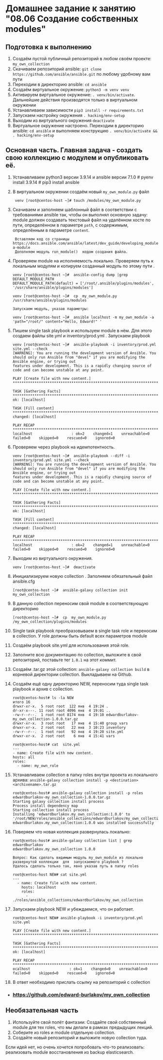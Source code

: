 # Домашнее задание к занятию "08.06 Создание собственных modules"

## Подготовка к выполнению
1. Создаём пустой публичный репозиторий в любом своём проекте: `my_own_collection`
2. Скачиваем репозиторий ansible: `git clone https://github.com/ansible/ansible.git` по любому удобному вам пути
3. Переходим в директорию ansible: `cd ansible`
4. Создаём виртуальное окружение: `python3 -m venv venv`
5. Активируем виртуальное окружение: `. venv/bin/activate`. Дальнейшие действия производятся только в виртуальном окружении
6. Устанавливаем зависимости `pip3 install -r requirements.txt`
7. Запускаем настройку окружения `. hacking/env-setup`
8. Выходим из виртуального окружения   `deactivate` 
9. Виртуальное окружение настроено. Переходим в директорию ansible: `cd ansible`
   и выполняем конструкцию `. venv/bin/activate && . hacking/env-setup`

## Основная часть. Главная задача - создать свою коллекцию с модулем и опубликовать её.

1. Устанавливаем python3 версии 3.9.14  и  ansible версии 7.1.0
        # pyenv install 3.9.14
        # pip3 install ansible

2. В виртуальном окружении создаём новый `my_own_module.py` файл

        venv [root@centos-host ~]# touch /modules/my_own_module.py


3. Скачиваем и заполняем шаблонный файл в соответствии с требованиями ansible так, чтобы он выполнял основную задачу: 
   module должен создавать текстовый файл на удалённом хосте по пути, определённом в параметре `path`, с содержимым, определённым в параметре `content`.
   
        Вставляем код со страницы https://docs.ansible.com/ansible/latest/dev_guide/developing_modules_general.html#creating-a-module
        Дополняем модуль run_module()  кодом создания файла.

4. Проверяем module на исполняемость локально. Проверяем путь к локальным модулям и копируем созданный модуль по этому пути .
   
       venv [root@centos-host ~]#  ansible-config dump |grep DEFAULT_MODULE_PATH 
       DEFAULT_MODULE_PATH(default) = ['/root/.ansible/plugins/modules', '/usr/share/ansible/plugins/modules']
        
       venv [root@centos-host ~]#  cp  my_own_module.py  /usr/share/ansible/plugins/modules
   
       Запускаем модуль, указав параметры: 

       venv [root@centos-host ~]#  ansible localhost -m my_own_module -a 'path="/root/" content="Hello, Edward!" '
        
5. Пишем  single task playbook и используем module в нём. Для этого создаем файлы   site.yml и inventory/prod.yml . Запускаем playbook
          
       venv [root@centos-host ~]#  ansible-playbook -i inventory/prod.yml site.yml --check
       [WARNING]: You are running the development version of Ansible. You should only run Ansible from "devel" if you are modifying the Ansible engine, or trying out
       features under development. This is a rapidly changing source of code and can become unstable at any point.

       PLAY [Create file with new content.] ********************************************************************************************************************************

       TASK [Gathering Facts] **********************************************************************************************************************************************
       ok: [localhost]

       TASK [Fill content] *************************************************************************************************************************************************
       changed: [localhost]

       PLAY RECAP **********************************************************************************************************************************************************
       localhost                  : ok=2    changed=1    unreachable=0    failed=0    skipped=0    rescued=0    ignored=0
 
      

6. Проверяем через playbook на идемпотентность.

       venv [root@centos-host ~]#  ansible-playbook --diff -i inventory/prod.yml site.yml --check
       [WARNING]: You are running the development version of Ansible. You should only run Ansible from "devel" if you are modifying the Ansible engine, or trying out
       features under development. This is a rapidly changing source of code and can become unstable at any point.

       PLAY [Create file with new content.] ********************************************************************************************************************************

       TASK [Gathering Facts] **********************************************************************************************************************************************
       ok: [localhost]

       TASK [Fill content] *************************************************************************************************************************************************
       changed: [localhost]

       PLAY RECAP **********************************************************************************************************************************************************
       localhost                  : ok=2    changed=1    unreachable=0    failed=0    skipped=0    rescued=0    ignored=0

7. Выходим из виртуального окружения.
    
       venv [root@centos-host ~]#  deactivate
        
8. Инициализируем новую collection . Заполняем обязательный файл ansible.cfg

       [root@centos-host ~]#  ansible-galaxy collection init my_own_collection

9. В данную collection переносим свой module в соответствующую директорию

       [root@centos-host ~]#  cp  my_own_module.py    /my_own_collection/plugins/modules 
   
        
10. Single task playbook преобразовываем в single task role и переносим в collection. У role должны быть default всех параметров module
    
      
11. Создаём playbook site.yml  для использования этой role. 
12. Заполните всю документацию по collection, выложите в свой репозиторий, поставьте тег `1.0.1` на этот коммит.
13. Создаём .tar.gz этой collection: `ansible-galaxy collection build` в корневой директории collection. Выкладываем на Github.
14. Создаём ещё одну директорию NEW, переносим  туда single task playbook и архив c collection.
       
        root@centos-host# ls -la NEW
        итого 16
        drwxr-xr-x.  5 root root  122 янв  4 19:24 .
        dr-xr-x---. 11 root root 4096 янв  4 19:01 ..
        -rw-r--r--.  1 root root 8174 янв  4 19:10 edwardburlakov-my_own_collection-1.0.0.tar.gz
        drwxr-xr-x.  3 root root   17 янв  4 15:40 group_vars
        drwxr-xr-x.  2 root root   22 янв  3 10:23 inventory
        -rw-r--r--.  1 root root   92 янв  4 19:20 site.yml
        drwxr-xr-x.  2 root root    6 янв  4 15:41 vars

        root@centos-host# cat  site.yml
        ---
        - name: Create file with new content.
        hosts: all
        roles:
          - name: my_own_role

15. Устанавливаем collection в папку roles внутри проекта из локального архива: `ansible-galaxy collection install -p <destination>   <archivename>.tar.gz`

        root@centos-host# ansible-galaxy collection install -p roles   edwardburlakov-my_own_collection-1.0.0.tar.gz
        Starting galaxy collection install process
        Process install dependency map
        Starting collection install process
        Installing 'edwardburlakov.my_own_collection:1.0.0' to '/root/NEW/roles/ansible_collections/edwardburlakov/my_own_collection''
        edwardburlakov.my_own_collection:1.0.0 was installed successfully

16. Поверяем что новая коллекция развернулась локально:

        root@centos-host# ansible-galaxy collection list | grep edwardburlakov
        edwardburlakov.my_own_collection 1.0.0

        Вопрос: Как сделать видимым модуль my_own_module из локально развернутой коллекции  для  запускаемого playbook ? 
        Удалось сделать только так, явно указав путь в папку roles

        root@centos-host NEW# cat site.yml
        ---
          - name: Create file with new content.
            hosts: localhost
            roles:
              - ./roles/ansible_collections/edwardburlakov/my_own_collection

16. Запускаем playbook NEW и убеждаемся, что он работает.
   
        root@centos-host NEW# ansible-playbook -i inventory/prod.yml site.yml
 
        PLAY [Create file with new content.] ********************************************************************************************************************************
 
        TASK [Gathering Facts] **********************************************************************************************************************************************
        ok: [localhost]

        PLAY RECAP **********************************************************************************************************************************************************
        ocalhost                  : ok=1    changed=0    unreachable=0    failed=0    skipped=0    rescued=0    ignored=0

17. В ответ необходимо прислать ссылку на репозиторий с collection

* ###  <https://github.com/edward-burlakov/my_own_collection> 


## Необязательная часть

1. Используйте свой полёт фантазии: Создайте свой собственный module для тех roles, что мы делали в рамках предыдущих лекций.
2. Соберите из roles и module отдельную collection.
3. Создайте новый репозиторий и выложите новую collection туда.

Если идей нет, но очень хочется попробовать что-то реализовать: реализовать module восстановления из backup elasticsearch.